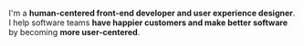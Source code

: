 I'm a **human-centered front-end developer and user experience designer**. I help software teams **have happier customers and make better software** by becoming **more user-centered**.
